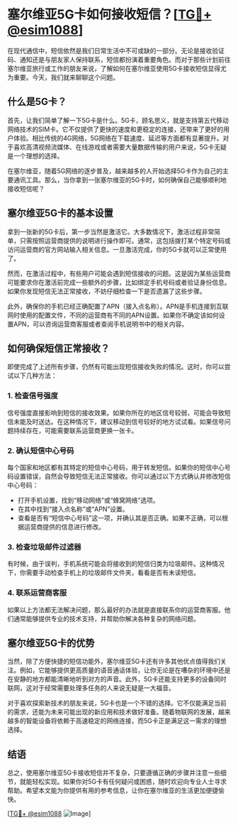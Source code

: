 # 塞尔维亚5G卡如何接收短信？[[TG💪+ @esim1088](https://t.me/s/esim1088)]

在现代通信中，短信依然是我们日常生活中不可或缺的一部分。无论是接收验证码、通知还是与朋友家人保持联系，短信都扮演着重要角色。而对于那些计划前往塞尔维亚旅行或工作的朋友来说，了解如何在塞尔维亚使用5G卡接收短信显得尤为重要。今天，我们就来聊聊这个问题。

## 什么是5G卡？

首先，让我们简单了解一下5G卡是什么。5G卡，顾名思义，就是支持第五代移动网络技术的SIM卡。它不仅提供了更快的速度和更稳定的连接，还带来了更好的用户体验。相比传统的4G网络，5G网络在下载速度、延迟等方面都有显著提升。对于喜欢高清视频流媒体、在线游戏或者需要大量数据传输的用户来说，5G卡无疑是一个理想的选择。

在塞尔维亚，随着5G网络的逐步普及，越来越多的人开始选择5G卡作为自己的主要通讯工具。那么，当你拿到一张塞尔维亚的5G卡时，如何确保自己能够顺利地接收短信呢？

## 塞尔维亚5G卡的基本设置

拿到一张新的5G卡后，第一步当然是激活它。大多数情况下，激活过程非常简单，只需按照运营商提供的说明进行操作即可。通常，这包括拨打某个特定号码或访问运营商的官方网站输入相关信息。一旦激活完成，你的5G卡就可以正常使用了。

然而，在激活过程中，有些用户可能会遇到短信接收的问题。这是因为某些运营商可能要求你在激活前完成一些额外的步骤，比如绑定手机号码或者验证身份信息。如果你发现短信无法正常接收，不妨仔细检查一下是否遗漏了这些步骤。

此外，确保你的手机已经正确配置了APN（接入点名称）。APN是手机连接到互联网时使用的配置文件，不同的运营商有不同的APN设置。如果你不确定该如何设置APN，可以咨询运营商客服或者查阅手机说明书中的相关内容。

## 如何确保短信正常接收？

即使完成了上述所有步骤，仍然有可能出现短信接收失败的情况。这时，你可以尝试以下几种方法：

### 1. 检查信号强度

信号强度直接影响到短信的接收效果。如果你所在的地区信号较弱，可能会导致短信未能及时送达。在这种情况下，建议移动到信号较好的地方试试看。如果信号问题持续存在，可能需要联系运营商更换一张卡。

### 2. 确认短信中心号码

每个国家和地区都有其特定的短信中心号码，用于转发短信。如果你的短信中心号码设置错误，自然会导致短信无法正常接收。你可以通过以下方式确认并修改短信中心号码：

- 打开手机设置，找到“移动网络”或“蜂窝网络”选项。
- 在其中找到“接入点名称”或“APN”设置。
- 查看是否有“短信中心号码”这一项，并确认其是否正确。如果不正确，可以根据运营商提供的信息进行修改。

### 3. 检查垃圾邮件过滤器

有时候，由于误判，手机系统可能会将接收到的短信归类为垃圾邮件。这种情况下，你需要手动检查手机上的垃圾邮件文件夹，看看是否有未读短信。

### 4. 联系运营商客服

如果以上方法都无法解决问题，那么最好的办法就是直接联系你的运营商客服。他们通常能够提供专业的技术支持，并帮助你解决各种复杂的网络问题。

## 塞尔维亚5G卡的优势

当然，除了方便快捷的短信功能外，塞尔维亚5G卡还有许多其他优点值得我们关注。例如，它能够提供更高质量的语音通话体验，让你无论是在嘈杂的环境中还是在安静的地方都能清晰地听到对方的声音。此外，5G卡还能支持更多的设备同时联网，这对于经常需要处理多任务的人来说无疑是一大福音。

对于喜欢探索新技术的朋友来说，5G卡也是一个不错的选择。它不仅能满足当前的需求，还能为未来可能出现的新应用和技术做好准备。随着物联网的发展，越来越多的智能设备将依赖于高速稳定的网络连接，而5G卡正是满足这一需求的理想选择。

## 结语

总之，使用塞尔维亚5G卡接收短信并不复杂，只要遵循正确的步骤并注意一些细节，就能轻松实现。如果你对5G卡有任何疑问或困惑，随时欢迎向专业人士寻求帮助。希望本文能为你提供有用的参考信息，让你在塞尔维亚的生活更加便捷愉快。

[[TG💪+ @esim1088](https://t.me/s/esim1088) ![Image](https://i.postimg.cc/4NQfJmqS/Snipaste-2025-05-13-00-14-12.png)]